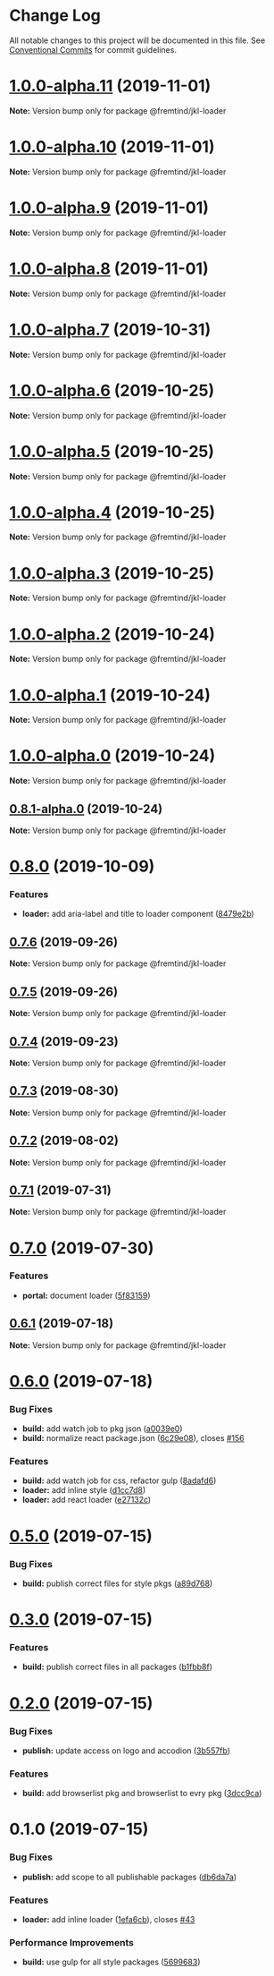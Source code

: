 # Change Log

All notable changes to this project will be documented in this file.
See [Conventional Commits](https://conventionalcommits.org) for commit guidelines.

# [1.0.0-alpha.11](https://github.com/fremtind/jokul/compare/@fremtind/jkl-loader@1.0.0-alpha.10...@fremtind/jkl-loader@1.0.0-alpha.11) (2019-11-01)

**Note:** Version bump only for package @fremtind/jkl-loader





# [1.0.0-alpha.10](https://github.com/fremtind/jokul/compare/@fremtind/jkl-loader@0.8.0...@fremtind/jkl-loader@1.0.0-alpha.10) (2019-11-01)

**Note:** Version bump only for package @fremtind/jkl-loader





# [1.0.0-alpha.9](https://github.com/fremtind/jokul/compare/@fremtind/jkl-loader@1.0.0-alpha.8...@fremtind/jkl-loader@1.0.0-alpha.9) (2019-11-01)

**Note:** Version bump only for package @fremtind/jkl-loader





# [1.0.0-alpha.8](https://github.com/fremtind/jokul/compare/@fremtind/jkl-loader@1.0.0-alpha.7...@fremtind/jkl-loader@1.0.0-alpha.8) (2019-11-01)

**Note:** Version bump only for package @fremtind/jkl-loader





# [1.0.0-alpha.7](https://github.com/fremtind/jokul/compare/@fremtind/jkl-loader@1.0.0-alpha.6...@fremtind/jkl-loader@1.0.0-alpha.7) (2019-10-31)

**Note:** Version bump only for package @fremtind/jkl-loader





# [1.0.0-alpha.6](https://github.com/fremtind/jokul/compare/@fremtind/jkl-loader@1.0.0-alpha.5...@fremtind/jkl-loader@1.0.0-alpha.6) (2019-10-25)

**Note:** Version bump only for package @fremtind/jkl-loader





# [1.0.0-alpha.5](https://github.com/fremtind/jokul/compare/@fremtind/jkl-loader@1.0.0-alpha.4...@fremtind/jkl-loader@1.0.0-alpha.5) (2019-10-25)

**Note:** Version bump only for package @fremtind/jkl-loader





# [1.0.0-alpha.4](https://github.com/fremtind/jokul/compare/@fremtind/jkl-loader@1.0.0-alpha.3...@fremtind/jkl-loader@1.0.0-alpha.4) (2019-10-25)

**Note:** Version bump only for package @fremtind/jkl-loader





# [1.0.0-alpha.3](https://github.com/fremtind/jokul/compare/@fremtind/jkl-loader@1.0.0-alpha.2...@fremtind/jkl-loader@1.0.0-alpha.3) (2019-10-25)

**Note:** Version bump only for package @fremtind/jkl-loader





# [1.0.0-alpha.2](https://github.com/fremtind/jokul/compare/@fremtind/jkl-loader@1.0.0-alpha.1...@fremtind/jkl-loader@1.0.0-alpha.2) (2019-10-24)

**Note:** Version bump only for package @fremtind/jkl-loader





# [1.0.0-alpha.1](https://github.com/fremtind/jokul/compare/@fremtind/jkl-loader@1.0.0-alpha.0...@fremtind/jkl-loader@1.0.0-alpha.1) (2019-10-24)

**Note:** Version bump only for package @fremtind/jkl-loader





# [1.0.0-alpha.0](https://github.com/fremtind/jokul/compare/@fremtind/jkl-loader@0.8.1-alpha.0...@fremtind/jkl-loader@1.0.0-alpha.0) (2019-10-24)

**Note:** Version bump only for package @fremtind/jkl-loader





## [0.8.1-alpha.0](https://github.com/fremtind/jokul/compare/@fremtind/jkl-loader@0.8.0...@fremtind/jkl-loader@0.8.1-alpha.0) (2019-10-24)

**Note:** Version bump only for package @fremtind/jkl-loader





# [0.8.0](https://github.com/fremtind/jokul/compare/@fremtind/jkl-loader@0.7.6...@fremtind/jkl-loader@0.8.0) (2019-10-09)


### Features

* **loader:** add aria-label and title to loader component ([8479e2b](https://github.com/fremtind/jokul/commit/8479e2b))





## [0.7.6](https://github.com/fremtind/jokul/compare/@fremtind/jkl-loader@0.7.5...@fremtind/jkl-loader@0.7.6) (2019-09-26)

**Note:** Version bump only for package @fremtind/jkl-loader





## [0.7.5](https://github.com/fremtind/jokul/compare/@fremtind/jkl-loader@0.7.4...@fremtind/jkl-loader@0.7.5) (2019-09-26)

**Note:** Version bump only for package @fremtind/jkl-loader





## [0.7.4](https://github.com/fremtind/jokul/compare/@fremtind/jkl-loader@0.7.3...@fremtind/jkl-loader@0.7.4) (2019-09-23)

**Note:** Version bump only for package @fremtind/jkl-loader





## [0.7.3](https://github.com/fremtind/jokul/compare/@fremtind/jkl-loader@0.7.2...@fremtind/jkl-loader@0.7.3) (2019-08-30)

**Note:** Version bump only for package @fremtind/jkl-loader





## [0.7.2](https://github.com/fremtind/jokul/compare/@fremtind/jkl-loader@0.7.1...@fremtind/jkl-loader@0.7.2) (2019-08-02)

**Note:** Version bump only for package @fremtind/jkl-loader





## [0.7.1](https://github.com/fremtind/jokul/compare/@fremtind/jkl-loader@0.7.0...@fremtind/jkl-loader@0.7.1) (2019-07-31)

**Note:** Version bump only for package @fremtind/jkl-loader





# [0.7.0](https://github.com/fremtind/jokul/compare/@fremtind/jkl-loader@0.6.1...@fremtind/jkl-loader@0.7.0) (2019-07-30)


### Features

* **portal:** document loader ([5f83159](https://github.com/fremtind/jokul/commit/5f83159))





## [0.6.1](https://github.com/fremtind/jokul/compare/@fremtind/jkl-loader@0.6.0...@fremtind/jkl-loader@0.6.1) (2019-07-18)

**Note:** Version bump only for package @fremtind/jkl-loader





# [0.6.0](https://github.com/fremtind/jokul/compare/@fremtind/jkl-loader@0.5.0...@fremtind/jkl-loader@0.6.0) (2019-07-18)


### Bug Fixes

* **build:** add watch job to pkg json ([a0039e0](https://github.com/fremtind/jokul/commit/a0039e0))
* **build:** normalize react package.json ([6c29e08](https://github.com/fremtind/jokul/commit/6c29e08)), closes [#156](https://github.com/fremtind/jokul/issues/156)


### Features

* **build:** add watch job for css, refactor gulp ([8adafd6](https://github.com/fremtind/jokul/commit/8adafd6))
* **loader:** add inline style ([d1cc7d8](https://github.com/fremtind/jokul/commit/d1cc7d8))
* **loader:** add react loader ([e27132c](https://github.com/fremtind/jokul/commit/e27132c))





# [0.5.0](https://github.com/fremtind/jokul/compare/@fremtind/jkl-loader@0.3.0...@fremtind/jkl-loader@0.5.0) (2019-07-15)


### Bug Fixes

* **build:** publish correct files for style pkgs ([a89d768](https://github.com/fremtind/jokul/commit/a89d768))





# [0.3.0](https://github.com/fremtind/jokul/compare/@fremtind/jkl-loader@0.2.0...@fremtind/jkl-loader@0.3.0) (2019-07-15)


### Features

* **build:** publish correct files in all packages ([b1fbb8f](https://github.com/fremtind/jokul/commit/b1fbb8f))





# [0.2.0](https://github.com/fremtind/jokul/compare/@fremtind/jkl-loader@0.1.0...@fremtind/jkl-loader@0.2.0) (2019-07-15)

### Bug Fixes

-   **publish:** update access on logo and accodion ([3b557fb](https://github.com/fremtind/jokul/commit/3b557fb))

### Features

-   **build:** add browserlist pkg and browserlist to evry pkg ([3dcc9ca](https://github.com/fremtind/jokul/commit/3dcc9ca))

# 0.1.0 (2019-07-15)

### Bug Fixes

-   **publish:** add scope to all publishable packages ([db6da7a](https://github.com/fremtind/jokul/commit/db6da7a))

### Features

-   **loader:** add inline loader ([1efa6cb](https://github.com/fremtind/jokul/commit/1efa6cb)), closes [#43](https://github.com/fremtind/jokul/issues/43)

### Performance Improvements

-   **build:** use gulp for all style packages ([5699683](https://github.com/fremtind/jokul/commit/5699683))
